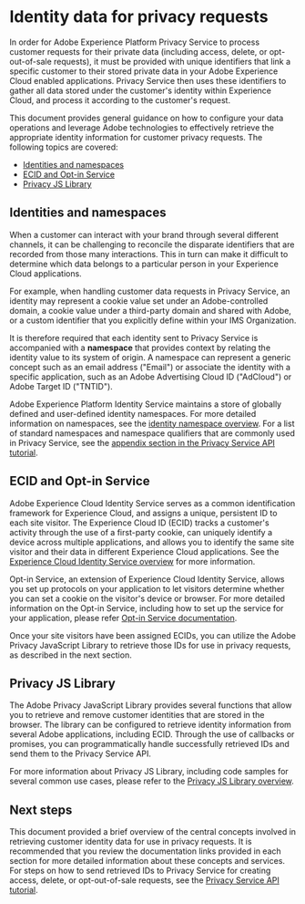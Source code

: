 # Identity data for privacy requests

In order for Adobe Experience Platform Privacy Service to process customer requests for their private data (including access, delete, or opt-out-of-sale requests), it must be provided with unique identifiers that link a specific customer to their stored private data in your Adobe Experience Cloud enabled applications. Privacy Service then uses these identifiers to gather all data stored under the customer's identity within Experience Cloud, and process it according to the customer's request.

This document provides general guidance on how to configure your data operations and leverage Adobe technologies to effectively retrieve the appropriate identity information for customer privacy requests. The following topics are covered:

- [Identities and namespaces](#identities-and-namespaces)
- [ECID and Opt-in Service](#ecid-and-opt-in-service)
- [Privacy JS Library](#privacy-js-library)

## Identities and namespaces

When a customer can interact with your brand through several different channels, it can be challenging to reconcile the disparate identifiers that are recorded from those many interactions. This in turn can make it difficult to determine which data belongs to a particular person in your Experience Cloud applications.

For example, when handling customer data requests in Privacy Service, an identity may represent a cookie value set under an Adobe-controlled domain, a cookie value under a third-party domain and shared with Adobe, or a custom identifier that you explicitly define within your IMS Organization.

It is therefore required that each identity sent to Privacy Service is accompanied with a **namespace** that provides context by relating the identity value to its system of origin. A namespace can represent a generic concept such as an email address ("Email") or associate the identity with a specific application, such as an Adobe Advertising Cloud ID ("AdCloud") or Adobe Target ID ("TNTID").

Adobe Experience Platform Identity Service maintains a store of globally defined and user-defined identity namespaces. For more detailed information on namespaces, see the [identity namespace overview](../identity_namespace_overview/identity_namespace_overview.md). For a list of standard namespaces and namespace qualifiers that are commonly used in Privacy Service, see the [appendix section in the Privacy Service API tutorial](../../tutorials/privacy_service_tutorial/privacy_service_api_tutorial.md#appendix).

## ECID and Opt-in Service

Adobe Experience Cloud Identity Service serves as a common identification framework for Experience Cloud, and assigns a unique, persistent ID to each site visitor. The Experience Cloud ID (ECID) tracks a customer's activity through the use of a first-party cookie, can uniquely identify a device across multiple applications, and allows you to identify the same site visitor and their data in different Experience Cloud applications. See the [Experience Cloud Identity Service overview](https://docs.adobe.com/content/help/en/id-service/using/intro/overview.html) for more information.

Opt-in Service, an extension of Experience Cloud Identity Service, allows you set up protocols on your application to let visitors determine whether you can set a cookie on the visitor's device or browser. For more detailed information on the Opt-in Service, including how to set up the service for your application, please refer [Opt-in Service documentation](https://docs.adobe.com/content/help/en/id-service/using/implementation/opt-in-service/optin-overview.html).

Once your site visitors have been assigned ECIDs, you can utilize the Adobe Privacy JavaScript Library to retrieve those IDs for use in privacy requests, as described in the next section.

## Privacy JS Library

The Adobe Privacy JavaScript Library provides several functions that allow you to retrieve and remove customer identities that are stored in the browser. The library can be configured to retrieve identity information from several Adobe applications, including ECID. Through the use of callbacks or promises, you can programmatically handle successfully retrieved IDs and send them to the Privacy Service API.

For more information about Privacy JS Library, including code samples for several common use cases, please refer to the [Privacy JS Library overview](../../gdpr/use-cases/adobe-privacy-library.md).

## Next steps

This document provided a brief overview of the central concepts involved in retrieving customer identity data for use in privacy requests. It is recommended that you review the documentation links provided in each section for more detailed information about these concepts and services. For steps on how to send retrieved IDs to Privacy Service for creating access, delete, or opt-out-of-sale requests, see the [Privacy Service API tutorial](../../tutorials/privacy_service_tutorial/privacy_service_api_tutorial.md).